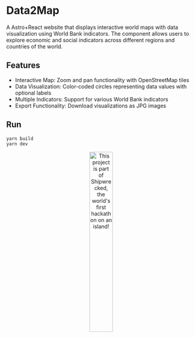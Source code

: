 # Data2Map

A Astro+React website that displays interactive world maps with data visualization using World Bank indicators. 
The component allows users to explore economic and social indicators across different regions and countries of the world.

## Features

- Interactive Map: Zoom and pan functionality with OpenStreetMap tiles
- Data Visualization: Color-coded circles representing data values with optional labels
- Multiple Indicators: Support for various World Bank indicators
- Export Functionality: Download visualizations as JPG images

## Run

```
yarn build
yarn dev
```

<div align="center">
  <a href="https://shipwrecked.hackclub.com/?t=ghrm" target="_blank">
    <img src="https://hc-cdn.hel1.your-objectstorage.com/s/v3/739361f1d440b17fc9e2f74e49fc185d86cbec14_badge.png" 
         alt="This project is part of Shipwrecked, the world's first hackathon on an island!" 
         style="width: 35%;">
  </a>
</div>